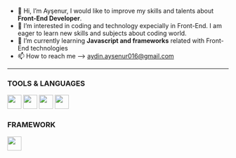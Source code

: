 - 👋 Hi, I’m Ayşenur, I would like to improve my skills and talents about <strong>Front-End Developer</strong>. 
- 👀 I’m interested in coding and technology expecially in Front-End. I am eager to learn new skills and subjects about coding world.
- 🌱 I’m currently learning <strong>Javascript and frameworks</strong> related with Front-End technologies
- 📫 How to reach me --> <a>aydin.aysenur016@gmail.com</a>
-----------
### TOOLS & LANGUAGES

<img height="32" width="32" src="https://cdn.simpleicons.org/html5" />   <img height="32" width="32" src="https://cdn.simpleicons.org/css3" />   <img height="32" width="32" src="https://cdn.simpleicons.org/javascript" />   <img height="32" width="32" src="https://cdn.simpleicons.org/node.js" />

### FRAMEWORK

<img height="32" width="32" src="https://cdn.simpleicons.org/bootstrap" />
